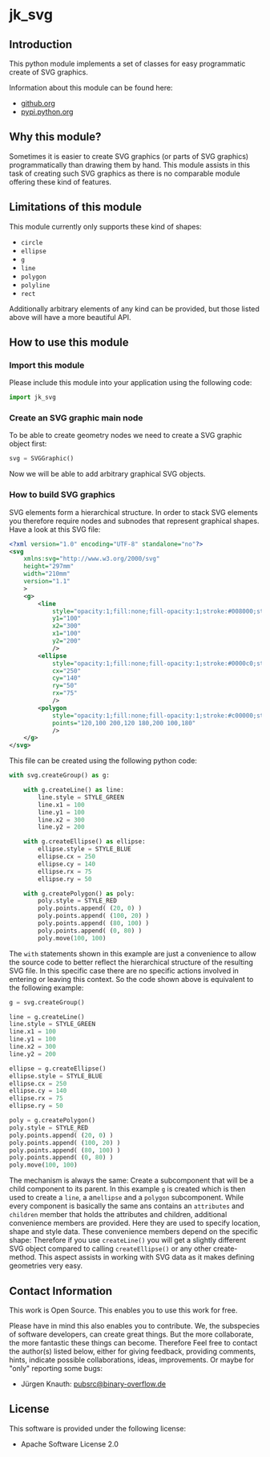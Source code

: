 ﻿jk_svg
==========

Introduction
------------

This python module implements a set of classes for easy programmatic create of SVG graphics.

Information about this module can be found here:

* [github.org](https://github.com/jkpubsrc/....)
* [pypi.python.org](https://pypi.python.org/pypi/jk_svg)

Why this module?
----------------

Sometimes it is easier to create SVG graphics (or parts of SVG graphics) programmatically than drawing them by hand. This module assists in this task of creating such SVG graphics as there is no comparable module offering these kind of features.

Limitations of this module
--------------------------

This module currently only supports these kind of shapes:

* `circle`
* `ellipse`
* `g`
* `line`
* `polygon`
* `polyline`
* `rect`

Additionally arbitrary elements of any kind can be provided, but those listed above will have a more beautiful API.

How to use this module
----------------------

### Import this module

Please include this module into your application using the following code:

```python
import jk_svg
```

### Create an SVG graphic main node

To be able to create geometry nodes we need to create a SVG graphic object first:

```python
svg = SVGGraphic()
```

Now we will be able to add arbitrary graphical SVG objects.

### How to build SVG graphics

SVG elements form a hierarchical structure. In order to stack SVG elements you therefore require nodes and subnodes that represent graphical shapes. Have a look at this SVG file:

```xml
<?xml version="1.0" encoding="UTF-8" standalone="no"?>
<svg
	xmlns:svg="http://www.w3.org/2000/svg"
	height="297mm"
	width="210mm"
	version="1.1"
	>
	<g>
		<line
			style="opacity:1;fill:none;fill-opacity:1;stroke:#008000;stroke-width:5;stroke-linecap:round;stroke-linejoin:round;stroke-miterlimit:5;stroke-dasharray:none;stroke-opacity:1"
			y1="100"
			x2="300"
			x1="100"
			y2="200"
			/>
		<ellipse
			style="opacity:1;fill:none;fill-opacity:1;stroke:#0000c0;stroke-width:5;stroke-linecap:round;stroke-linejoin:round;stroke-miterlimit:5;stroke-dasharray:none;stroke-opacity:1"
			cx="250"
			cy="140"
			ry="50"
			rx="75"
			/>
		<polygon
			style="opacity:1;fill:none;fill-opacity:1;stroke:#c00000;stroke-width:5;stroke-linecap:round;stroke-linejoin:round;stroke-miterlimit:5;stroke-dasharray:none;stroke-opacity:1"
			points="120,100 200,120 180,200 100,180"
			/>
	</g>
</svg>
```

This file can be created using the following python code:

```python
with svg.createGroup() as g:

	with g.createLine() as line:
		line.style = STYLE_GREEN
		line.x1 = 100
		line.y1 = 100
		line.x2 = 300
		line.y2 = 200

	with g.createEllipse() as ellipse:
		ellipse.style = STYLE_BLUE
		ellipse.cx = 250
		ellipse.cy = 140
		ellipse.rx = 75
		ellipse.ry = 50

	with g.createPolygon() as poly:
		poly.style = STYLE_RED
		poly.points.append( (20, 0) )
		poly.points.append( (100, 20) )
		poly.points.append( (80, 100) )
		poly.points.append( (0, 80) )
		poly.move(100, 100)
```

The `with` statements shown in this example are just a convenience to allow the source code to better reflect the hierarchical structure of the resulting SVG file. In this specific case there are no specific actions involved in entering or leaving this context. So the code shown above is equivalent to the following example:

```python
g = svg.createGroup()

line = g.createLine()
line.style = STYLE_GREEN
line.x1 = 100
line.y1 = 100
line.x2 = 300
line.y2 = 200

ellipse = g.createEllipse()
ellipse.style = STYLE_BLUE
ellipse.cx = 250
ellipse.cy = 140
ellipse.rx = 75
ellipse.ry = 50

poly = g.createPolygon()
poly.style = STYLE_RED
poly.points.append( (20, 0) )
poly.points.append( (100, 20) )
poly.points.append( (80, 100) )
poly.points.append( (0, 80) )
poly.move(100, 100)
```

The mechanism is always the same: Create a subcomponent that will be a child component to its parent. In this example `g` is created which is then used to create a `line`, a an`ellipse` and a `polygon` subcomponent. While every component is basically the same ans contains an `attributes` and `children` member that holds the attributes and children, additional convenience members are provided. Here they are used to specify location, shape and style data. These convenience members depend on the specific shape: Therefore if you use `createLine()` you will get a slightly different SVG object compared to calling `createEllipse()` or any other create-method. This aspect assists in working with SVG data as it makes defining geometries very easy.

Contact Information
-------------------

This work is Open Source. This enables you to use this work for free.

Please have in mind this also enables you to contribute. We, the subspecies of software developers, can create great things. But the more collaborate, the more fantastic these things can become. Therefore Feel free to contact the author(s) listed below, either for giving feedback, providing comments, hints, indicate possible collaborations, ideas, improvements. Or maybe for "only" reporting some bugs:

* Jürgen Knauth: pubsrc@binary-overflow.de

License
-------

This software is provided under the following license:

* Apache Software License 2.0




